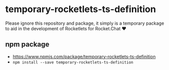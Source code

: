 # temporary-rocketlets-ts-definition
Please ignore this repository and package, it simply is a temporary package to aid in the development of Rocketlets for Rocket.Chat :heart:

## npm package
- https://www.npmjs.com/package/temporary-rocketlets-ts-definition
- `npm install --save temporary-rocketlets-ts-definition`
